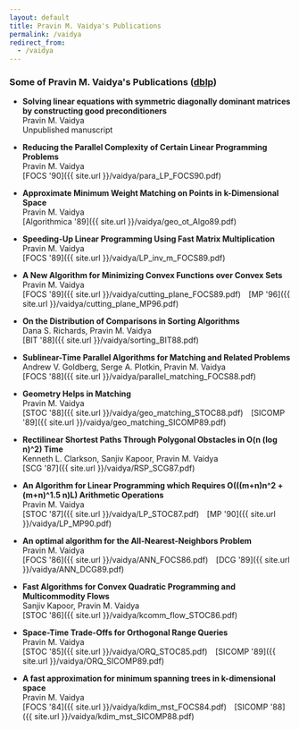 ```yaml
---
layout: default
title: Pravin M. Vaidya's Publications
permalink: /vaidya
redirect_from:
  - /vaidya
---
```


### Some of Pravin M. Vaidya's Publications ([dblp](https://dblp.org/pid/20/5362.html))

* **Solving linear equations with symmetric diagonally dominant matrices by constructing good preconditioners**  
  Pravin M. Vaidya  
  Unpublished manuscript

* **Reducing the Parallel Complexity of Certain Linear Programming Problems**  
  Pravin M. Vaidya  
  [FOCS '90]({{ site.url }}/vaidya/para_LP_FOCS90.pdf)

* **Approximate Minimum Weight Matching on Points in k-Dimensional Space**  
  Pravin M. Vaidya  
  [Algorithmica '89]({{ site.url }}/vaidya/geo_ot_Algo89.pdf)

* **Speeding-Up Linear Programming Using Fast Matrix Multiplication**  
  Pravin M. Vaidya  
  [FOCS '89]({{ site.url }}/vaidya/LP_inv_m_FOCS89.pdf)

* **A New Algorithm for Minimizing Convex Functions over Convex Sets**  
  Pravin M. Vaidya  
  [FOCS '89]({{ site.url }}/vaidya/cutting_plane_FOCS89.pdf)&emsp;[MP '96]({{ site.url }}/vaidya/cutting_plane_MP96.pdf)

* **On the Distribution of Comparisons in Sorting Algorithms**  
  Dana S. Richards, Pravin M. Vaidya  
  [BIT '88]({{ site.url }}/vaidya/sorting_BIT88.pdf)

* **Sublinear-Time Parallel Algorithms for Matching and Related Problems**  
  Andrew V. Goldberg, Serge A. Plotkin, Pravin M. Vaidya  
  [FOCS '88]({{ site.url }}/vaidya/parallel_matching_FOCS88.pdf)

* **Geometry Helps in Matching**  
  Pravin M. Vaidya  
  [STOC '88]({{ site.url }}/vaidya/geo_matching_STOC88.pdf)&emsp;[SICOMP '89]({{ site.url }}/vaidya/geo_matching_SICOMP89.pdf)

* **Rectilinear Shortest Paths Through Polygonal Obstacles in O(n (log n)^2) Time**  
  Kenneth L. Clarkson, Sanjiv Kapoor, Pravin M. Vaidya  
  [SCG '87]({{ site.url }}/vaidya/RSP_SCG87.pdf)

* **An Algorithm for Linear Programming which Requires O(((m+n)n^2 + (m+n)^1.5 n)L) Arithmetic Operations**  
  Pravin M. Vaidya  
  [STOC '87]({{ site.url }}/vaidya/LP_STOC87.pdf)&emsp;[MP '90]({{ site.url }}/vaidya/LP_MP90.pdf)

* **An optimal algorithm for the All-Nearest-Neighbors Problem**  
  Pravin M. Vaidya  
  [FOCS '86]({{ site.url }}/vaidya/ANN_FOCS86.pdf)&emsp;[DCG '89]({{ site.url }}/vaidya/ANN_DCG89.pdf)

* **Fast Algorithms for Convex Quadratic Programming and Multicommodity Flows**  
  Sanjiv Kapoor, Pravin M. Vaidya  
  [STOC '86]({{ site.url }}/vaidya/kcomm_flow_STOC86.pdf)

* **Space-Time Trade-Offs for Orthogonal Range Queries**  
  Pravin M. Vaidya  
  [STOC '85]({{ site.url }}/vaidya/ORQ_STOC85.pdf)&emsp;[SICOMP '89]({{ site.url }}/vaidya/ORQ_SICOMP89.pdf)

* **A fast approximation for minimum spanning trees in k-dimensional space**  
  Pravin M. Vaidya  
  [FOCS '84]({{ site.url }}/vaidya/kdim_mst_FOCS84.pdf)&emsp;[SICOMP '88]({{ site.url }}/vaidya/kdim_mst_SICOMP88.pdf)
